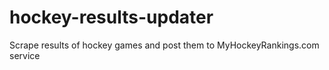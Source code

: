# hockey-results-updater
Scrape results of hockey games and post them to MyHockeyRankings.com service
